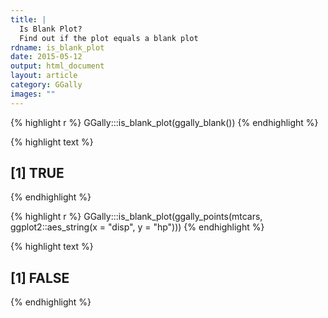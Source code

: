 ```yaml
---
title: |
  Is Blank Plot?
  Find out if the plot equals a blank plot
rdname: is_blank_plot
date: 2015-05-12
output: html_document
layout: article
category: GGally
images: ""
---
```





{% highlight r %}
GGally:::is_blank_plot(ggally_blank())
{% endhighlight %}



{% highlight text %}
## [1] TRUE
{% endhighlight %}



{% highlight r %}
 GGally:::is_blank_plot(ggally_points(mtcars, ggplot2::aes_string(x = "disp", y = "hp")))
{% endhighlight %}



{% highlight text %}
## [1] FALSE
{% endhighlight %}